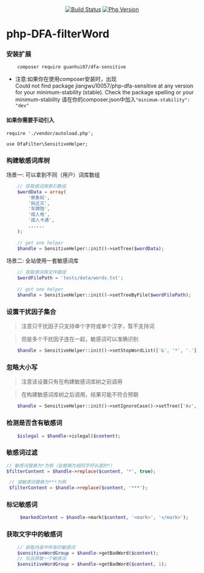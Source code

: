 <p align="center">
  <a href="https://travis-ci.com/jiangwu10057/php-dfa-sensitive"><img src="https://api.travis-ci.com/jiangwu10057/php-dfa-sensitive.svg?branch=master" alt="Build Status"></a>
  <a href="https://secure.php.net/"><img src="https://img.shields.io/badge/php-%3E=7.2-brightgreen.svg?maxAge=2592000" alt="Php Version"></a>
</p>

# php-DFA-filterWord


### 安装扩展 
```
    composer require guanhui07/dfa-sensitive
   ```
* 注意:如果你在使用composer安装时，出现                    
  Could not find package jiangwu10057/php-dfa-sensitive at any version for your minimum-stability (stable). Check the package spelling or your minimum-stability 请在你的composer.json中加入<code>"minimum-stability": "dev"</code>
   
#### 如果你需要手动引入

    require './vendor/autoload.php';
    
    use DfaFilter\SensitiveHelper;

### 构建敏感词库树

场景一: 可以拿到不同（用户）词库数组
```php
    // 获取感词库索引数组
    $wordData = array(
        '察象蚂',
        '拆迁灭',
        '车牌隐',
        '成人电',
        '成人卡通',
        ......
    );
    
    // get one helper
    $handle = SensitiveHelper::init()->setTree($wordData);
```
场景二: 全站使用一套敏感词库
```php
    // 获取感词库文件路径
    $wordFilePath = 'tests/data/words.txt';
    
    // get one helper
    $handle = SensitiveHelper::init()->setTreeByFile($wordFilePath);
```
### 设置干扰因子集合
> 注意只干扰因子只支持单个字符或单个汉字，暂不支持词

> 但是多个干扰因子连在一起，敏感词可以准确识别
```php
    $handle = SensitiveHelper::init()->setStopWordList(['&', '*', '.'])->setTreeByFile($wordFilePath);
```
### 忽略大小写
> 注意该设置只有在构建敏感词库树之前调用

> 在构建敏感词库树之后调用，结果可能不符合预期
```php
    $handle = SensitiveHelper::init()->setIgnoreCase()->setTree(['Av', '赌球网'])
```
### 检测是否含有敏感词
```php
    $islegal = $handle->islegal($content);
```
### 敏感词过滤
```php
// 敏感词替换为*为例（会替换为相同字符长度的*）
$filterContent = $handle->replace($content, '*', true);

 // 或敏感词替换为***为例
 $filterContent = $handle->replace($content, '***');
``` 
 ### 标记敏感词
```php
     $markedContent = $handle->mark($content, '<mark>', '</mark>');
```
### 获取文字中的敏感词
```php
    // 获取内容中所有的敏感词
    $sensitiveWordGroup = $handle->getBadWord($content);
    // 仅且获取一个敏感词
    $sensitiveWordGroup = $handle->getBadWord($content, 1);
```


